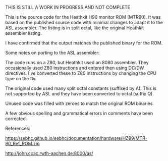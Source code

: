 THIS IS STILL A WORK IN PROGRESS AND NOT COMPLETE

This is the source code for the Heathkit H90 monitor ROM (MTR90). It
was based on the published source code with minimal changes to adapt
it to the ASL assembler. The listing is in split octal, like the
original Heathkit assembler listing.

I have confirmed that the output matches the published binary for the
ROM.

Some notes on porting to the ASL assembler:

The code runs on a Z80, but Heathkit used an 8080 assembler. They
occasionally used Z80 instructions and entered then using DC/DW
directives. I've converted these to Z80 instructions by changing the
CPU type on the fly.

The original code used many split octal constants (suffixed by A).
This is not supported by ASL and they have been converted to octal
(suffix Q).

Unused code was filled with zeroes to match the original ROM binaries.

A few obvious spelling and grammatical errors in comments have been
corrected.

References:

https://sebhc.github.io/sebhc/documentation/hardware/HZ89/MTR-90_Ref_ROM.zip

http://john.ccac.rwth-aachen.de:8000/as/
